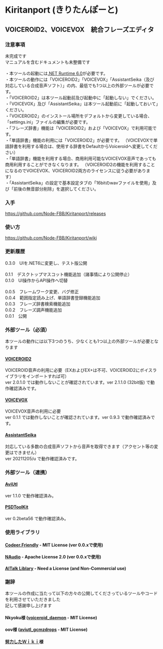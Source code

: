 # Kiritanport (きりたんぽーと)
## VOICEROID2、VOICEVOX　統合フレーズエディタ
### 注意事項
未完成です<br>
マニュアルを含むドキュメントも未整備です<br>
<br>
・本ツールの起動には[.NET Runtime 6.0](https://dotnet.microsoft.com/en-us/download/dotnet/6.0)が必要です。<br>
・本ツールの動作には「VOICEROID2」「VOICEVOX」「AssistantSeika（及び対応している合成音声ソフト）」の内、最低でも1つ以上の外部ツールが必要です。<br>
・「VOICEROID2」は本ツール起動前及び起動中に「起動しない」でください。<br>
・「VOICEVOX」及び「AssistantSeika」は本ツール起動前に「起動しておいて」ください。<br>
・「VOICEROID2」のインストール場所をデフォルトから変更している場合、「settings.ini」ファイルの編集が必要です。<br>
・「フレーズ辞書」機能は「VOICEROID2」および「VOICEVOX」で利用可能です。<br>
・「単語辞書」機能の利用には「VOICEROID2」が必要です。
（VOICEVOXで単語辞書を利用する場合は、使用する辞書をDefaultからVoiceroidへ変更してください）<br>
・「単語辞書」機能を利用する場合、商用利用可能なVOICEVOX音声であっても商用利用することができなくなります。
（VOICEROID2の機能を利用することになるのでVOICEVOX、VOICEROID2両方のライセンスに従う必要があります）<br>
・「AssistantSeika」の設定で基本設定タブの「16bitのwavファイルを使用」及び「前後の無音部分削除」を選択してください。<br>
### 入手
https://github.com/Node-FBB/Kiritanport/releases
### 使い方
https://github.com/Node-FBB/Kiritanport/wiki
### 更新履歴
0.3.0　UIを.NET6に変更し、テスト版公開<br>
<br>
0.1.1　デスクトップマスコット機能追加（諸事情により公開停止）<br>
0.1.0　UI操作からAPI操作へ切替<br>
<br>
0.0.5　フレームワーク変更、バグ修正<br>
0.0.4　範囲指定読み上げ、単語辞書登録機能追加<br>
0.0.3　フレーズ辞書検索機能追加<br>
0.0.2　フレーズ調声機能追加<br>
0.0.1　公開<br>
### 外部ツール（必須）
本ツールの動作には以下3つのうち、少なくとも1つ以上の外部ツールが必要となります
#### [VOICEROID2](https://www.ah-soft.com)
VOICEROID音声の利用に必要（EXおよびEX+は不可、VOICEROID2にボイスライブラリをインポートすれば可）<br>
ver 2.0.1.0 では動作しないことが確認されています。ver 2.1.1.0 (32bit版) で動作確認済みです。
#### [VOICEVOX](https://voicevox.hiroshiba.jp)
VOICEVOX音声の利用に必要<br>
ver 0.1.1 では動作しないことが確認されています。ver 0.9.3 で動作確認済みです。
#### [AssistantSeika](https://hgotoh.jp/wiki/doku.php/start)
対応している多数の合成音声ソフトから音声を取得できます（アクセント等の変更はできません）<br>
ver 20211205/u で動作確認済みです。
### 外部ツール（連携）
#### [AviUtl](http://spring-fragrance.mints.ne.jp/aviutl/)
ver 1.1.0 で動作確認済み。
#### [PSDToolKit](https://oov.github.io/aviutl_psdtoolkit/index.html)
ver 0.2beta56 で動作確認済み。
### 使用ライブラリ
#### [Codeer.Friendly](https://github.com/Codeer-Software/Friendly)  - MIT License (ver 0.0.xで使用)
#### [NAudio](https://github.com/naudio/NAudio)  - Apache License 2.0 (ver 0.0.xで使用)
#### [AITalk Liblary](https://www.ai-j.jp) - Need a License (and Non-Commercial use)

### 謝辞
本ツールの作成に当たって以下の方々の公開してくださっているツールやコードを利用させていただきました<br>
記して感謝申し上げます<br>

#### Nkyoku様 ([voiceroid_daemon](https://github.com/Nkyoku/voiceroid_daemon) - MIT License)
#### oov様 ([aviutl_gcmzdrops](https://github.com/oov/aviutl_gcmzdrops) - MIT License)
#### [努力したＷｉｋｉ](https://hgotoh.jp/wiki/doku.php/start)様
